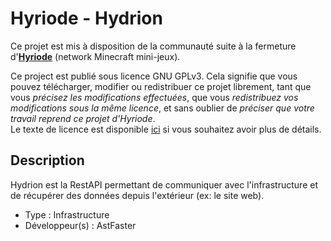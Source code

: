 # Hyriode - Hydrion

Ce projet est mis à disposition de la communauté suite à la fermeture d'[**Hyriode**](https://hyriode.fr) (network Minecraft mini-jeux).<br>

Ce project est publié sous licence GNU GPLv3. Cela signifie que vous pouvez télécharger, modifier ou redistribuer ce projet librement, tant que vous *précisez les modifications effectuées*, que vous *redistribuez vos modifications sous la même licence*, et sans oublier de *préciser que votre travail reprend ce projet d'Hyriode*.<br>
Le texte de licence est disponible [ici](LICENCE.md) si vous souhaitez avoir plus de détails.


## Description

Hydrion est la RestAPI permettant de communiquer avec l'infrastructure et de récupérer des données depuis l'extérieur (ex: le site web).

- Type : Infrastructure
- Développeur(s) : AstFaster
